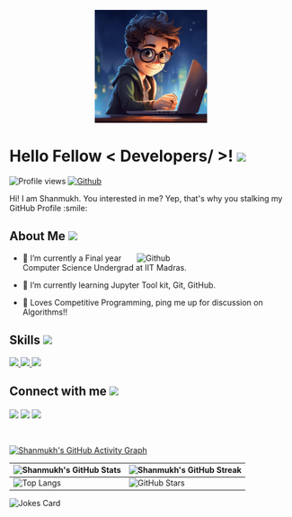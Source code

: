 <p align="center">
    <img width="200" src="https://github.com/ShanmukhEstrella/ShanmukhEstrella/blob/main/image.jpg">
</p>

<h1> Hello Fellow < Developers/ >! <img src = "https://raw.githubusercontent.com/MartinHeinz/MartinHeinz/master/wave.gif" width = 30px> </h1>
<p align='center'>
</p>


![Profile views](https://visitor-badge.glitch.me/badge?page_id=ShanmukhEstrella.ShanmukhEstrella)
[![Github](https://img.shields.io/github/followers/ShanmukhEstrella?label=Follow&style=social)](https://github.com/ShanmukhEstrella)

<div size='20px'> Hi! I am Shanmukh. You interested in me? Yep, that's why you stalking my GitHub Profile :smile: 
</div>

<h2> About Me <img src = "https://media0.giphy.com/media/KDDpcKigbfFpnejZs6/giphy.gif?cid=ecf05e47oy6f4zjs8g1qoiystc56cu7r9tb8a1fe76e05oty&rid=giphy.gif" width = 100px></h2>

<img width="55%" align="right" alt="Github" src="https://raw.githubusercontent.com/onimur/.github/master/.resources/git-header.svg" />

- 🔭 I’m currently a Final year Computer Science Undergrad at IIT Madras.
  
- 🌱 I’m currently learning  Jupyter Tool kit, Git, GitHub.
  
- 💬 Loves Competitive Programming, ping me up for discussion on Algorithms!!

  

<h2> Skills <img src = "https://media2.giphy.com/media/QssGEmpkyEOhBCb7e1/giphy.gif?cid=ecf05e47a0n3gi1bfqntqmob8g9aid1oyj2wr3ds3mg700bl&rid=giphy.gif" width = 32px> </h2>
<a href= https://github.com/Aditya664?tab=repositories&q=&type=&language=python&sort= > <img width ='32px' src ='https://raw.githubusercontent.com/rahulbanerjee26/githubAboutMeGenerator/main/icons/python.svg'> </a>
<a href= https://github.com/Aditya664?tab=repositories&q=&type=&language=c&sort= > <img width ='32px' src ='https://raw.githubusercontent.com/rahulbanerjee26/githubAboutMeGenerator/main/icons/c.svg'> </a>
<a href= https://github.com/Aditya664?tab=repositories&q=&type=&language=cpp&sort= > <img width ='32px' src ='https://raw.githubusercontent.com/rahulbanerjee26/githubAboutMeGenerator/main/icons/cpp.svg'> </a>


<h2> Connect with me <img src='https://raw.githubusercontent.com/ShahriarShafin/ShahriarShafin/main/Assets/handshake.gif' width="100px"> </h2>
<a href = 'https://www.linkedin.com/in/shanmukh-raj-mss-b3903a250/'> <img width = '32px' align= 'center' src="https://raw.githubusercontent.com/rahulbanerjee26/githubAboutMeGenerator/main/icons/linked-in-alt.svg"/></a>  
<a href = 'https://medium.com/@satyaprabhamalireddi'> <img width = '32px' align= 'center' src="https://raw.githubusercontent.com/rahulbanerjee26/githubAboutMeGenerator/main/icons/medium.svg"/></a> 
<a href = 'https://github.com/ShanmukhEstrella'> <img width = '32px' align= 'center' src="https://raw.githubusercontent.com/rahulbanerjee26/githubAboutMeGenerator/main/icons/github.svg"/></a>
  
<br>
<br>
  <br>
  
[![Shanmukh's GitHub Activity Graph](https://activity-graph.herokuapp.com/graph?username=ShanmukhEstrella&theme=tokyonight)](https://github.com/ShanmukhEstrella)

| ![Shanmukh's GitHub Stats](https://github-readme-stats.vercel.app/api?username=ShanmukhEstrella&show_icons=true&theme=tokyonight) | ![Shanmukh's GitHub Streak](https://github-readme-streak-stats.herokuapp.com/?user=ShanmukhEstrella&theme=tokyonight) |
| --- | --- |
| ![Top Langs](https://github-readme-stats.vercel.app/api/top-langs/?username=ShanmukhEstrella&theme=tokyonight) | ![GitHub Stars](https://github-readme-stats.vercel.app/api?username=ShanmukhEstrella&show_icons=true&locale=en&count_private=true&hide_rank=true&custom_title=My%20GitHub%20Stats&disable_animations=true&theme=tokyonight) |

![Jokes Card](https://readme-jokes.vercel.app/api?theme=tokyonight)


<br>
